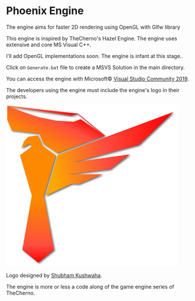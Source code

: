 # Phoenix Engine

The engine aims for faster 2D rendering using OpenGL with Glfw library

This engine is inspired by TheCherno's Hazel Engine. The engine uses extensive and core MS Visual C++.

I'll add OpenGL implementations soon. The engine is infant at this stage..

Click on `Generate.bat` file to create a MSVS Solution in the main directory.

You can access the engine with Microsoft&copy; [Visual Studio Community 2019](https://visualstudio.microsoft.com/downloads/).

The developers using the engine must include the engine's logo in their projects.

![Phoenix](/assets/images/phoenix_engine-shadowed.png?raw=true "Phoenix")

Logo designed by [Shubham Kushwaha](https://www.linkedin.com/in/shubham-kushwaha-2124911aa/).

The engine is more or less a code along of the game engine series of TheCherno.